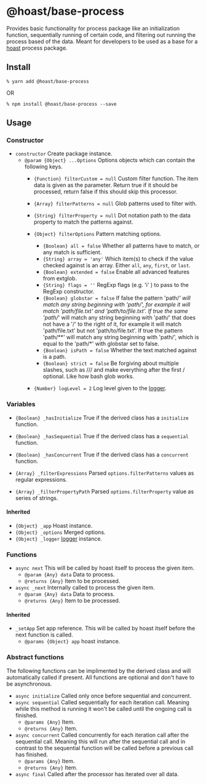 # @hoast/base-process

Provides basic functionality for process package like an initialization function, sequentially running of certain code, and filtering out running the process based of the data. Meant for developers to be used as a base for a [hoast](https://hoast.js.org) process package.

## Install

```
% yarn add @hoast/base-process
```

OR

```
% npm install @hoast/base-process --save
```
## Usage

### Constructor

- `constructor` Create package instance.
  - `@param {Object} ...Options` Options objects which can contain the following keys.
    - `{Function} filterCustom = null` Custom filter function. The item data is given as the parameter. Return true if it should be processed, return false if this should skip this processor.
    - `{Array} filterPatterns = null` Glob patterns used to filter with.
    - `{String} filterProperty = null` Dot notation path to the data property to match the patterns against.
    - `{Object} filterOptions` Pattern matching options.
      - `{Boolean} all = false` Whether all patterns have to match, or any match is sufficient.
      - `{String} array = 'any'` Which item(s) to check if the value checked against is an array. Either `all`, `any`, `first`, or `last`.
      - `{Boolean} extended = false` Enable all advanced features from extglob.
      - `{String} flags = ''` RegExp flags (e.g. 'i' ) to pass to the RegExp constructor.
      - `{Boolean} globstar = false` If false the pattern 'path/*' will match any string beginning with 'path/', for example it will match 'path/file.txt' and 'path/to/file.txt'. If true the same 'path/*' will match any string beginning with 'path/' that does not have a '/' to the right of it, for example it will match 'path/file.txt' but not 'path/to/file.txt'. If true the pattern 'path/**' will match any string beginning with 'path/', which is equal to the 'path/*' with globstar set to false.
      - `{Boolean} isPath = false` Whether the text matched against is a path.
      - `{Boolean} strict = false` Be forgiving about multiple slashes, such as /// and make everything after the first / optional. Like how bash glob works.

    - `{Number} logLevel = 2` Log level given to the [logger](https://github.com/hoast/hoast/tree/master/packages/utils#logger.js).

### Variables

- `{Boolean} _hasInitialize` True if the derived class has a `initialize` function.
- `{Boolean} _hasSequential` True if the derived class has a `sequential` function.
- `{Boolean} _hasConcurrent` True if the derived class has a `concurrent` function.

- `{Array} _filterExpressions` Parsed `options.filterPatterns` values as regular expressions.
- `{Array} _filterPropertyPath` Parsed `options.filterProperty` value as series of strings.

#### Inherited

- `{Object} _app` Hoast instance.
- `{Object} _options` Merged options.
- `{Object} _logger` [logger](https://github.com/hoast/hoast/tree/master/packages/utils#logger.js) instance.

### Functions

- `async next` This will be called by hoast itself to process the given item.
  - `@param {Any} data` Data to process.
  - `@returns {Any}` Item to be processed.
- `async _next` Internally called to process the given item.
  - `@param {Any} data` Data to process.
  - `@returns {Any}` Item to be processed.

#### Inherited

- `_setApp` Set app reference. This will be called by hoast itself before the next function is called.
  - `@params {Object} app` hoast instance.

### Abstract functions

The following functions can be implimented by the derived class and will automatically called if present. All functions are optional and don't have to be asynchronous.

- `async initialize` Called only once before sequential and concurrent.
- `async sequential` Called sequentially for each iteration call. Meaning while this method is running it won't be called until the ongoing call is finished.
  - `@params {Any}` Item.
  - `@returns {Any}` Item.
- `async concurrent` Called concurrently for each iteration call after the sequential call. Meaning this will run after the sequential call and in contrast to the sequential function will be called before a previous call has finished.
  - `@params {Any}` Item.
  - `@returns {Any}` Item.
- `async final` Called after the processor has iterated over all data.
